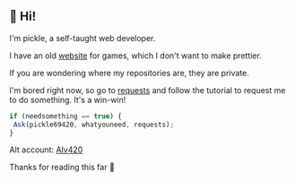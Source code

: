 ## 👋 Hi!

I'm pickle, a self-taught web developer.

I have an old [website](https://fwgfs.pages.dev/) for games, which I don't want to make prettier.

If you are wondering where my repositories are, they are private.

I'm bored right now, so go to [requests](https://github.com/pickle69420/requests) and follow the tutorial to request me to do something. It's a win-win!

```javascript
if (needsomething == true) {
 Ask(pickle69420, whatyouneed, requests);
}
```
Alt account: [AIv420](https://github.com/AIV420)

Thanks for reading this far 🙂
